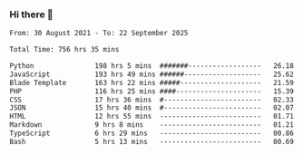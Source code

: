 ### Hi there 👋

<!--
**dominoto/dominoto** is a ✨ _special_ ✨ repository because its `README.md` (this file) appears on your GitHub profile.

Here are some ideas to get you started:

- 🔭 I’m currently working on ...
- 🌱 I’m currently learning ...
- 👯 I’m looking to collaborate on ...
- 🤔 I’m looking for help with ...
- 💬 Ask me about ...
- 📫 How to reach me: ...
- 😄 Pronouns: ...
- ⚡ Fun fact: ...
-->
<!--START_SECTION:waka-->

```txt
From: 30 August 2021 - To: 22 September 2025

Total Time: 756 hrs 35 mins

Python               198 hrs 5 mins  #######------------------   26.18 %
JavaScript           193 hrs 49 mins ######-------------------   25.62 %
Blade Template       163 hrs 22 mins #####--------------------   21.59 %
PHP                  116 hrs 25 mins ####---------------------   15.39 %
CSS                  17 hrs 36 mins  #------------------------   02.33 %
JSON                 15 hrs 40 mins  #------------------------   02.07 %
HTML                 12 hrs 55 mins  -------------------------   01.71 %
Markdown             9 hrs 8 mins    -------------------------   01.21 %
TypeScript           6 hrs 29 mins   -------------------------   00.86 %
Bash                 5 hrs 13 mins   -------------------------   00.69 %
```

<!--END_SECTION:waka-->
